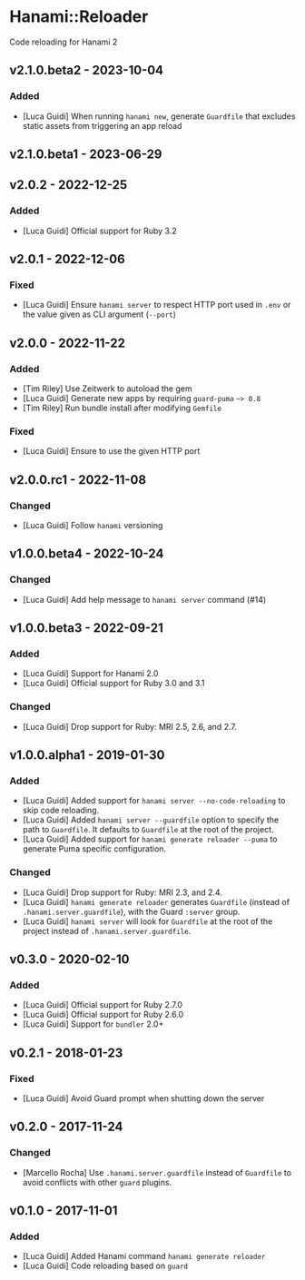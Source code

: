 # Hanami::Reloader

Code reloading for Hanami 2

## v2.1.0.beta2 - 2023-10-04

### Added

- [Luca Guidi] When running `hanami new`, generate `Guardfile` that excludes static assets from triggering an app reload

## v2.1.0.beta1 - 2023-06-29

## v2.0.2 - 2022-12-25

### Added

- [Luca Guidi] Official support for Ruby 3.2

## v2.0.1 - 2022-12-06

### Fixed

- [Luca Guidi] Ensure `hanami server` to respect HTTP port used in `.env` or the value given as CLI argument (`--port`)

## v2.0.0 - 2022-11-22

### Added

- [Tim Riley] Use Zeitwerk to autoload the gem
- [Luca Guidi] Generate new apps by requiring `guard-puma` `~> 0.8`
- [Tim Riley] Run bundle install after modifying `Gemfile`

### Fixed

- [Luca Guidi] Ensure to use the given HTTP port

## v2.0.0.rc1 - 2022-11-08

### Changed

- [Luca Guidi] Follow `hanami` versioning

## v1.0.0.beta4 - 2022-10-24

### Changed

- [Luca Guidi] Add help message to `hanami server` command (#14)

## v1.0.0.beta3 - 2022-09-21

### Added

- [Luca Guidi] Support for Hanami 2.0
- [Luca Guidi] Official support for Ruby 3.0 and 3.1

### Changed

- [Luca Guidi] Drop support for Ruby: MRI 2.5, 2.6, and 2.7.

## v1.0.0.alpha1 - 2019-01-30

### Added

- [Luca Guidi] Added support for `hanami server --no-code-reloading` to skip code reloading.
- [Luca Guidi] Added `hanami server --guardfile` option to specify the path to `Guardfile`. It defaults to `Guardfile` at the root of the project.
- [Luca Guidi] Added support for `hanami generate reloader --puma` to generate Puma specific configuration.

### Changed

- [Luca Guidi] Drop support for Ruby: MRI 2.3, and 2.4.
- [Luca Guidi] `hanami generate reloader` generates `Guardfile` (instead of `.hanami.server.guardfile`), with the Guard `:server` group.
- [Luca Guidi] `hanami server` will look for `Guardfile` at the root of the project instead of `.hanami.server.guardfile`.

## v0.3.0 - 2020-02-10

### Added

- [Luca Guidi] Official support for Ruby 2.7.0
- [Luca Guidi] Official support for Ruby 2.6.0
- [Luca Guidi] Support for `bundler` 2.0+

## v0.2.1 - 2018-01-23

### Fixed

- [Luca Guidi] Avoid Guard prompt when shutting down the server

## v0.2.0 - 2017-11-24

### Changed

- [Marcello Rocha] Use `.hanami.server.guardfile` instead of `Guardfile` to avoid conflicts with other `guard` plugins.

## v0.1.0 - 2017-11-01

### Added

- [Luca Guidi] Added Hanami command `hanami generate reloader`
- [Luca Guidi] Code reloading based on `guard`
